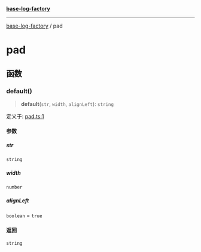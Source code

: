 [**base-log-factory**](index.md)

***

[base-log-factory](index.md) / pad

# pad

## 函数

### default()

> **default**(`str`, `width`, `alignLeft`): `string`

定义于: [pad.ts:1](https://github.com/fengxinming/log-base/blob/c30fa7fc98ee6693b6730b597d133b63d7a6f155/packages/base-log-factory/src/pad.ts#L1)

#### 参数

##### str

`string`

##### width

`number`

##### alignLeft

`boolean` = `true`

#### 返回

`string`
